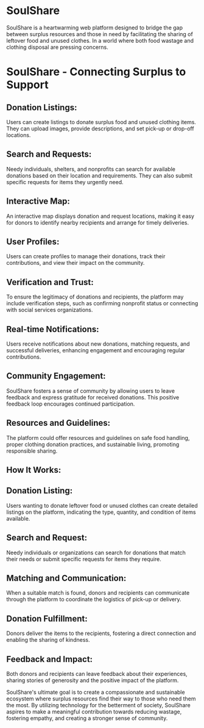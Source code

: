 # SoulShare
SoulShare is a heartwarming web platform designed to bridge the gap between surplus resources and those in need by facilitating the sharing of leftover food and unused clothes. In a world where both food wastage and clothing disposal are pressing concerns.

# SoulShare - Connecting Surplus to Support


## Donation Listings:
Users can create listings to donate surplus food and unused clothing items. They can upload images, provide descriptions, and set pick-up or drop-off locations.

## Search and Requests:
Needy individuals, shelters, and nonprofits can search for available donations based on their location and requirements. They can also submit specific requests for items they urgently need.


## Interactive Map:
An interactive map displays donation and request locations, making it easy for donors to identify nearby recipients and arrange for timely deliveries.

## User Profiles:
Users can create profiles to manage their donations, track their contributions, and view their impact on the community.

## Verification and Trust:
To ensure the legitimacy of donations and recipients, the platform may include verification steps, such as confirming nonprofit status or connecting with social services organizations.

## Real-time Notifications: 
Users receive notifications about new donations, matching requests, and successful deliveries, enhancing engagement and encouraging regular contributions.

## Community Engagement:
SoulShare fosters a sense of community by allowing users to leave feedback and express gratitude for received donations. This positive feedback loop encourages continued participation.

## Resources and Guidelines:
The platform could offer resources and guidelines on safe food handling, proper clothing donation practices, and sustainable living, promoting responsible sharing.

## How It Works:
## Donation Listing: 
Users wanting to donate leftover food or unused clothes can create detailed listings on the platform, indicating the type, quantity, and condition of items available.

## Search and Request:
Needy individuals or organizations can search for donations that match their needs or submit specific requests for items they require.

## Matching and Communication:
When a suitable match is found, donors and recipients can communicate through the platform to coordinate the logistics of pick-up or delivery.

## Donation Fulfillment:
Donors deliver the items to the recipients, fostering a direct connection and enabling the sharing of kindness.

## Feedback and Impact:
Both donors and recipients can leave feedback about their experiences, sharing stories of generosity and the positive impact of the platform.

SoulShare's ultimate goal is to create a compassionate and sustainable ecosystem where surplus resources find their way to those who need them the most. By utilizing technology for the betterment of society, SoulShare aspires to make a meaningful contribution towards reducing wastage, fostering empathy, and creating a stronger sense of community.
